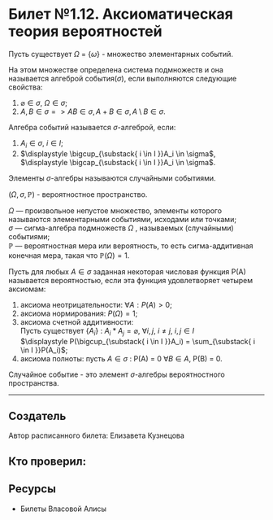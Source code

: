 # Билет №1.12. Аксиоматическая теория вероятностей

Пусть существует  $\Omega$ = {$\omega$} - множество элементарных событий.

На этом множестве определена система подмножеств и она называется алгеброй события($\sigma$), если выполняются следующие свойства:
  1. $\varnothing \in \sigma$, $\Omega \in \sigma$;
  2. $A, B \in \sigma => AB \in \sigma, A+B \in \sigma, A \setminus B \in \sigma$.

Алгебра событий называется $\sigma$-алгеброй, если:
  1. ${A_i} \in \sigma$, $i \in I$;
  2. $\displaystyle \bigcup_{\substack{ i \in I }}A_i \in \sigma$, $\displaystyle \bigcap_{\substack{ i \in I }}A_i \in \sigma$.

Элементы $\sigma$-алгебры называются случайными событиями.

$(\Omega, \sigma,	{\displaystyle \mathbb {P}})$ - вероятностное пространство.

$\Omega$  — произвольное непустое множество, элементы которого называются элементарными событиями, исходами или точками;  
$\sigma$ — сигма-алгебра подмножеств ${\displaystyle \Omega }$ , называемых (случайными) событиями;  
${\displaystyle \mathbb {P} }$  — вероятностная мера или вероятность, то есть сигма-аддитивная конечная мера, такая что ${\displaystyle \mathbb {P} (\Omega )=1}$.

Пусть для любых $A \in \sigma$ заданная некоторая числовая функция P(A) называется вероятностью, если эта функция удовлетворяет четырем аксиомам:
  1. аксиома неотрицательности: $\forall A: P(A) > 0$;
  2. аксиома нормирования: $P(\Omega) = 1$;
  3. аксиома счетной аддитивности:\
     Пусть существует  {$A_i$} : $A_i * A_j = \varnothing$, $\forall i,j$, $i \neq j$, $i,j \in I$\
     $\displaystyle P(\bigcup_{\substack{ i \in I }}A_i) = \sum_{\substack{ i \in I }}P(A_i)$;
  4. аксиома полноты: пусть $A \in \sigma$ : P(A) = 0 $\forall B \in A$, P(B) = 0.

Случайное событие - это элемент $\sigma$-алгебры вероятностного пространства.

---
## Создатель

Автор расписанного билета: Елизавета Кузнецова

Кто проверил:
- 

## Ресурсы
- Билеты Власовой Алисы
